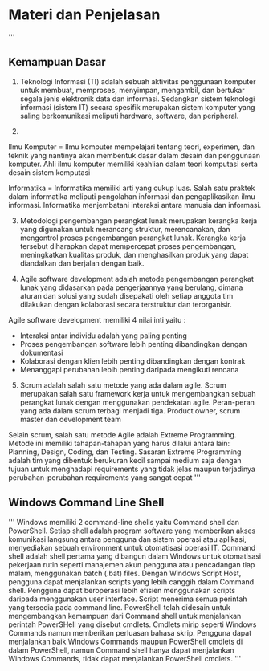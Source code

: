 # Materi dan Penjelasan
'''
## Kemampuan Dasar
1. Teknologi Informasi (TI) adalah sebuah aktivitas penggunaan komputer untuk membuat, memproses, menyimpan, mengambil, dan bertukar segala jenis elektronik data dan informasi. Sedangkan sistem teknologi informasi (sistem IT) secara spesifik merupakan sistem komputer yang saling berkomunikasi meliputi hardware, software, dan peripheral.

2.
Ilmu Komputer = Ilmu komputer mempelajari tentang teori, experimen, dan teknik yang nantinya akan membentuk dasar dalam desain dan penggunaan komputer. Ahli ilmu komputer memiliki keahlian dalam teori komputasi serta desain sistem komputasi

Informatika = Informatika memiliki arti yang cukup luas. Salah satu praktek dalam informatika meliputi pengolahan informasi dan pengaplikasikan ilmu informasi. Informatika menjembatani interaksi antara manusia dan informasi.

3. Metodologi pengembangan perangkat lunak merupakan kerangka kerja yang digunakan untuk merancang struktur, merencanakan, dan mengontrol proses pengembangan perangkat lunak. Kerangka kerja tersebut diharapkan dapat mempercepat proses pengembangan, meningkatkan kualitas produk, dan menghasilkan produk yang dapat diandalkan dan berjalan dengan baik.

4. Agile software development adalah metode pengembangan perangkat lunak yang didasarkan pada pengerjaannya yang berulang, dimana aturan dan solusi yang sudah disepakati oleh setiap anggota tim dilakukan dengan kolaborasi secara terstruktur dan terorganisir.

Agile software development memiliki 4 nilai inti yaitu :
- Interaksi antar individu adalah yang paling penting
- Proses pengembangan software lebih penting dibandingkan dengan dokumentasi
- Kolaborasi dengan klien lebih penting dibandingkan dengan kontrak
- Menanggapi perubahan lebih penting daripada mengikuti rencana

5. Scrum adalah salah satu metode yang ada dalam agile. Scrum merupakan salah satu framework kerja untuk mengembangkan sebuah perangkat lunak dengan menggunakan pendekatan agile. Peran-peran yang ada dalam scrum terbagi menjadi tiga. Product owner, scrum master dan development team

Selain scrum, salah satu metode Agile adalah Extreme Programming. Metode ini memiliki tahapan-tahapan yang harus dilalui antara lain: Planning, Design, Coding, dan Testing. Sasaran Extreme Programming adalah tim yang dibentuk berukuran kecil sampai medium saja dengan tujuan untuk menghadapi requirements yang tidak jelas maupun terjadinya perubahan-perubahan requirements yang sangat cepat
'''
## Windows Command Line Shell
'''
    Windows memiliki 2 command-line shells yaitu Command shell dan PowerShell. Setiap shell adalah program software yang memberikan akses komunikasi langsung antara pengguna dan sistem operasi atau aplikasi, menyediakan sebuah environment untuk otomatisasi operasi IT.
    Command shell adalah shell pertama yang dibangun dalam Windows untuk otomatisasi pekerjaan rutin seperti manajemen akun pengguna atau pencadangan tiap malam, menggunakan batch (.bat) files. Dengan Windows Script Host, pengguna dapat menjalankan scripts yang lebih canggih dalam Command shell. Pengguna dapat beroperasi lebih efisien menggunakan scripts daripada menggunakan user interface. Script menerima semua perintah yang tersedia pada command line.
    PowerShell telah didesain untuk mengembangkan kemampuan dari Command shell untuk menjalankan perintah PowerSHell yang disebut cmdlets. Cmdlets mirip seperti Windows Commands namun memberikan perluasan bahasa skrip. Pengguna dapat menjalankan baik Windows Commands maupun PowerShell cmdlets di dalam PowerShell, namun Command shell hanya dapat menjalankan Windows Commands, tidak dapat menjalankan PowerShell cmdlets.
'''
